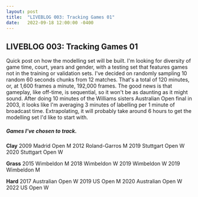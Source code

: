 ```yaml
---
layout: post
title:  "LIVEBLOG 003: Tracking Games 01"
date:   2022-09-18 12:00:00 -0400
---
```

<h2>LIVEBLOG 003: Tracking Games 01</h2>
<p>
Quick post on how the modelling set will be built. I'm looking for diversity of game time, court, years and gender, with a testing set that features games not in the training or validation sets. I've decided on randomly sampling 10 random 60 seconds chunks from 12 matches. That's a total of 120 minutes, or, at 1,600 frames a minute, 192,000 frames. The good news is that gameplay, like off-time, is sequential, so it won't be as daunting as it might sound. After doing 10 minutes of the Williams sisters Australian Open final in 2003, it looks like I'm averaging 3 minutes of labelling per 1 minute of broadcast time. Extrapolating, it will probably take around 6 hours to get the modelling set I'd like to start with.
</p>
<h5>Games I've chosen to track.</h5>
<p>
<b>Clay</b>
2009 Madrid Open M
2012 Roland-Garros M
2019 Stuttgart Open W
2020 Stuttgart Open W
</p>
<p>
<b>Grass</b>
2015 Wimbeldon M
2018 Wimbeldon W
2019 Wimbeldon W
2019 Wimbeldon M
</p>
<p>
<b>Hard</b>
2017 Australian Open W
2019 US Open M
2020 Australian Open W
2022 US Open W
</p>